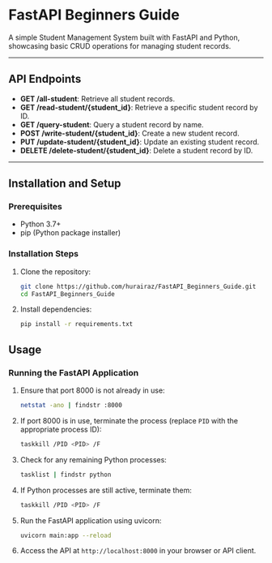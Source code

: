 # FastAPI Beginners Guide

A simple Student Management System built with FastAPI and Python, showcasing basic CRUD operations for managing student records.

---

## API Endpoints

- **GET /all-student**: Retrieve all student records.
- **GET /read-student/{student_id}**: Retrieve a specific student record by ID.
- **GET /query-student**: Query a student record by name.
- **POST /write-student/{student_id}**: Create a new student record.
- **PUT /update-student/{student_id}**: Update an existing student record.
- **DELETE /delete-student/{student_id}**: Delete a student record by ID.

---

## Installation and Setup

### Prerequisites

- Python 3.7+
- pip (Python package installer)

### Installation Steps

1. Clone the repository:
   ```bash
   git clone https://github.com/hurairaz/FastAPI_Beginners_Guide.git
   cd FastAPI_Beginners_Guide
   ```

2. Install dependencies:
   ```bash
   pip install -r requirements.txt
   ```

## Usage

### Running the FastAPI Application

1. Ensure that port 8000 is not already in use:
   ```bash
   netstat -ano | findstr :8000
   ```

2. If port 8000 is in use, terminate the process (replace `PID` with the appropriate process ID):
   ```bash
   taskkill /PID <PID> /F
   ```

3. Check for any remaining Python processes:
   ```bash
   tasklist | findstr python
   ```

4. If Python processes are still active, terminate them:
   ```bash
   taskkill /PID <PID> /F
   ```

5. Run the FastAPI application using uvicorn:
   ```bash
   uvicorn main:app --reload
   ```

6. Access the API at `http://localhost:8000` in your browser or API client.

